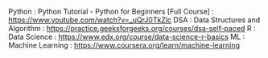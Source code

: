 Python : Python Tutorial - Python for Beginners [Full Course] : https://www.youtube.com/watch?v=_uQrJ0TkZlc
DSA : Data Structures and Algorithm : https://practice.geeksforgeeks.org/courses/dsa-self-paced
R : Data Science : https://www.edx.org/course/data-science-r-basics
ML : Machine Learning : https://www.coursera.org/learn/machine-learning
